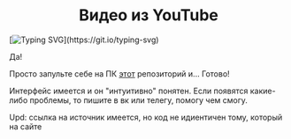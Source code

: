 <h1 align='center'>Видео из YouTube</h1>

[![Typing SVG](https://readme-typing-svg.herokuapp.com?color=FF9999&lines=%D0%97%D0%B0%D0%B3%D1%80%D1%83%D0%B7%D0%B8%D1%82%D1%8C+%D0%B2%D0%B8%D0%B4%D0%B5%D0%BE+%D0%B8%D0%B7+YouTube+?)](https://git.io/typing-svg)
<p>Да!</p>
<p>Просто запульте себе на ПК <a href='https://github.com/divanys/for_youtube_video'> этот</a> репозиторий и... Готово!</p>
<p>Интерфейс имеется и он "интуитивно" понятен. Если появятся какие-либо проблемы, то пишите в вк или телегу, помогу чем смогу.</p>
<p>Upd: ссылка на источник имеется, но код не идиентичен тому, который на сайте</p>
